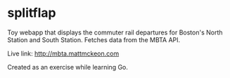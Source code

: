# splitflap

Toy webapp that displays the commuter rail departures for Boston's North Station and South Station.
Fetches data from the MBTA API.

Live link: http://mbta.mattmckeon.com

Created as an exercise while learning Go.
